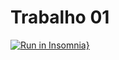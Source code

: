 # Trabalho 01

[![Run in Insomnia}](https://insomnia.rest/images/run.svg)](https://insomnia.rest/run/?label=piw-01&uri=https%3A%2F%2Fgithub.com%2Fronierlima%2Fpiw-2020.2%2Fblob%2Fmain%2Ftrabalhos%2F1%2F.docs%2FInsomnia-workspace.json)

